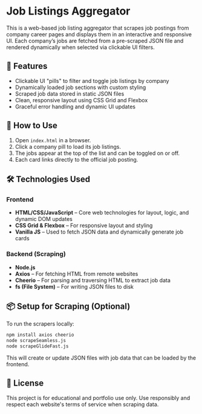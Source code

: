 # Job Listings Aggregator

This is a web-based job listing aggregator that scrapes job postings from company career pages and displays them in an interactive and responsive UI. Each company’s jobs are fetched from a pre-scraped JSON file and rendered dynamically when selected via clickable UI filters.

## 🔧 Features

* Clickable UI "pills" to filter and toggle job listings by company
* Dynamically loaded job sections with custom styling
* Scraped job data stored in static JSON files
* Clean, responsive layout using CSS Grid and Flexbox
* Graceful error handling and dynamic UI updates

## 🚀 How to Use

1. Open `index.html` in a browser.
2. Click a company pill to load its job listings.
3. The jobs appear at the top of the list and can be toggled on or off.
4. Each card links directly to the official job posting.

## 🛠️ Technologies Used

### Frontend

* **HTML/CSS/JavaScript** – Core web technologies for layout, logic, and dynamic DOM updates
* **CSS Grid & Flexbox** – For responsive layout and styling
* **Vanilla JS** – Used to fetch JSON data and dynamically generate job cards

### Backend (Scraping)

* **Node.js**
* **Axios** – For fetching HTML from remote websites
* **Cheerio** – For parsing and traversing HTML to extract job data
* **fs (File System)** – For writing JSON files to disk

## 📦 Setup for Scraping (Optional)

To run the scrapers locally:

```bash
npm install axios cheerio
node scrapeSeamless.js
node scrapeGlideFast.js
```

This will create or update JSON files with job data that can be loaded by the frontend.

## 📝 License

This project is for educational and portfolio use only. Use responsibly and respect each website's terms of service when scraping data.
